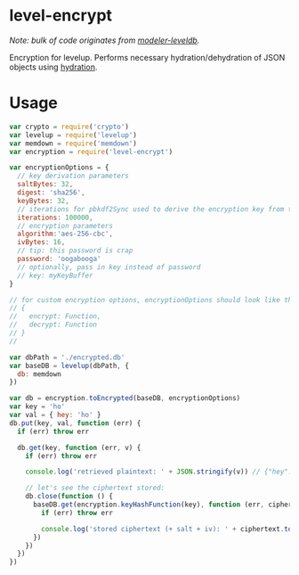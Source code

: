 # level-encrypt

*Note: bulk of code originates from [modeler-leveldb](https://github.com/carlos8f/modeler-leveldb).*

Encryption for levelup. Performs necessary hydration/dehydration of JSON objects using [hydration](https://github.com/carlos8f/hydration).

# Usage

```js
var crypto = require('crypto')
var levelup = require('levelup')
var memdown = require('memdown')
var encryption = require('level-encrypt')

var encryptionOptions = {
  // key derivation parameters
  saltBytes: 32,
  digest: 'sha256',
  keyBytes: 32,
  // iterations for pbkdf2Sync used to derive the encryption key from the password
  iterations: 100000,
  // encryption parameters
  algorithm:'aes-256-cbc',
  ivBytes: 16,
  // tip: this password is crap
  password: 'oogabooga'
  // optionally, pass in key instead of password
  // key: myKeyBuffer
}

// for custom encryption options, encryptionOptions should look like this:
// {
//   encrypt: Function,
//   decrypt: Function
// }
// 

var dbPath = './encrypted.db'
var baseDB = levelup(dbPath, {
  db: memdown
})

var db = encryption.toEncrypted(baseDB, encryptionOptions)
var key = 'ho'
var val = { hey: 'ho' }
db.put(key, val, function (err) {
  if (err) throw err

  db.get(key, function (err, v) {
    if (err) throw err

    console.log('retrieved plaintext: ' + JSON.stringify(v)) // {"hey":ho"}

    // let's see the ciphertext stored:
    db.close(function () {
      baseDB.get(encryption.keyHashFunction(key), function (err, ciphertext) {
        if (err) throw err

        console.log('stored ciphertext (+ salt + iv): ' + ciphertext.toString('base64'))
      })
    })
  })
})
```
